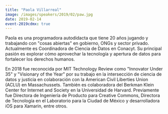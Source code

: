 ```yaml
---
title: "Paola Villarreal"
image: /images/speakers/2019/02/paw.jpg
date: 2019-02-14
event-2019cdmx: true
---
```


Paola es una programadora autodidacta que tiene 20 años jugando y trabajando con "cosas abiertas" en gobierno, ONGs y sector privado. Actualmente es Coordinadora de Ciencia de Datos en Conacyt. Su principal pasión es explorar cómo aprovechar la tecnología y apertura de datos para fortalecer los derechos humanos.

En 2018 fue reconocida por MIT Technology Review como "Innovator Under 35" y "Visionary of the Year" por su trabajo en la intersección de ciencia de datos y justicia en colaboración con la American Civil Liberties Union (ACLU) en Massachussets. También es colaboradora del Berkman Klein Center for Internet and Society en la Universidad de Harvard. Previamente fue Directora de Ingeniería de Producto para Creative Commons, Directora de Tecnología en el Laboratorio para la Ciudad de México y desarrolladora iOS para Xamarin, entre otros.